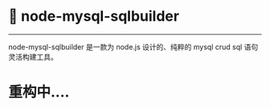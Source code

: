 # 🌟 node-mysql-sqlbuilder

---

node-mysql-sqlbuilder 是一款为 node.js 设计的、纯粹的 mysql crud sql 语句灵活构建工具。

# 重构中....
